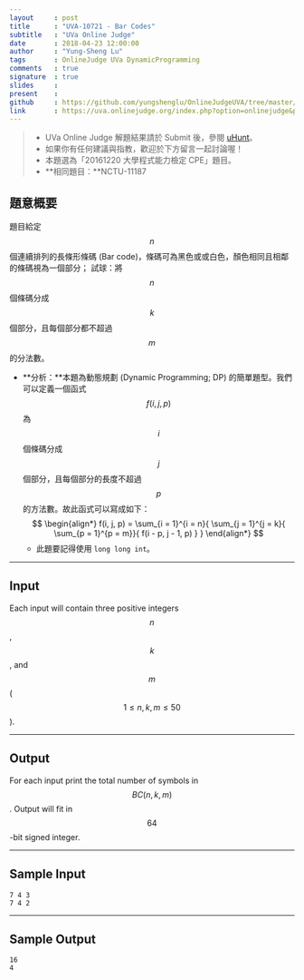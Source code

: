 ```yaml
---
layout     : post
title      : "UVA-10721 - Bar Codes"
subtitle   : "UVa Online Judge"
date       : 2018-04-23 12:00:00
author     : "Yung-Sheng Lu"
tags       : OnlineJudge UVa DynamicProgramming
comments   : true
signature  : true
slides     : 
present    :
github     : https://github.com/yungshenglu/OnlineJudgeUVA/tree/master/UVA-10721
link       : https://uva.onlinejudge.org/index.php?option=onlinejudge&page=show_problem&problem=1662
---
```


> * UVa Online Judge 解題結果請於 Submit 後，參閱 [uHunt](https://uhunt.onlinejudge.org/)。
> * 如果你有任何建議與指教，歡迎於下方留言一起討論喔！
> * 本題選為「20161220 大學程式能力檢定 CPE」題目。
> * **相同題目：**NCTU-11187

## 題意概要

題目給定 $$n$$ 個連續排列的長條形條碼 (Bar code)，條碼可為黑色或或白色，顏色相同且相鄰的條碼視為一個部分；
試球：將 $$n$$ 個條碼分成 $$k$$ 個部分，且每個部分都不超過 $$m$$ 的分法數。
* **分析：**本題為動態規劃 (Dynamic Programming; DP) 的簡單題型。我們可以定義一個函式 $$f(i, j, p)$$ 為$$i$$ 個條碼分成 $$j$$ 個部分，且每個部分的長度不超過 $$p$$ 的方法數。故此函式可以寫成如下：
    $$
    \begin{align*}
    f(i, j, p) = \sum_{i = 1}^{i = n}{ \sum_{j = 1}^{j = k}{ \sum_{p = 1}^{p = m}}{ f(i - p, j - 1, p) } }
    \end{align*}
    $$
    * 此題要記得使用 `long long int`。

---
## Input

Each input will contain three positive integers $$n$$, $$k$$, and $$m$$ ($$1 \le n, k, m \le 50$$).

---
## Output

For each input print the total number of symbols in $$BC(n, k, m)$$. Output will fit in $$64$$-bit signed integer.

---
## Sample Input

```
7 4 3
7 4 2
```

---
## Sample Output

```
16
4
```
